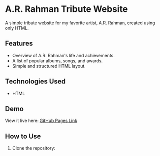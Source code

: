 # A.R. Rahman Tribute Website
A simple tribute website for my favorite artist, A.R. Rahman, created using only HTML.

## Features
- Overview of A.R. Rahman's life and achievements.
- A list of popular albums, songs, and awards.
- Simple and structured HTML layout.

## Technologies Used
- HTML

## Demo
View it live here: [GitHub Pages Link]()

## How to Use
1. Clone the repository:
